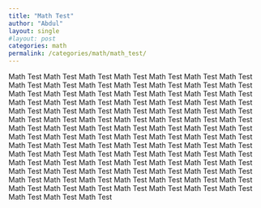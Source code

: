 ```yaml
---
title: "Math Test"
author: "Abdul"
layout: single
#layout: post
categories: math
permalink: /categories/math/math_test/
---
```

Math Test
Math Test
Math Test
Math Test
Math Test
Math Test
Math Test
Math Test
Math Test
Math Test
Math Test
Math Test
Math Test
Math Test
Math Test
Math Test
Math Test
Math Test
Math Test
Math Test
Math Test
Math Test
Math Test
Math Test
Math Test
Math Test
Math Test
Math Test
Math Test
Math Test
Math Test
Math Test
Math Test
Math Test
Math Test
Math Test
Math Test
Math Test
Math Test
Math Test
Math Test
Math Test
Math Test
Math Test
Math Test
Math Test
Math Test
Math Test
Math Test
Math Test
Math Test
Math Test
Math Test
Math Test
Math Test
Math Test
Math Test
Math Test
Math Test
Math Test
Math Test
Math Test
Math Test
Math Test
Math Test
Math Test
Math Test
Math Test
Math Test
Math Test
Math Test
Math Test
Math Test
Math Test
Math Test
Math Test
Math Test
Math Test
Math Test
Math Test
Math Test
Math Test
Math Test
Math Test
Math Test
Math Test
Math Test
Math Test
Math Test
Math Test
Math Test
Math Test
Math Test
Math Test
Math Test
Math Test
Math Test
Math Test
Math Test
Math Test
Math Test
